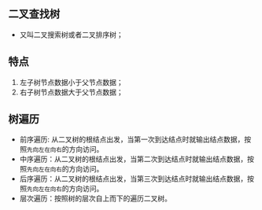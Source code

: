## 二叉查找树

* 又叫二叉搜索树或者二叉排序树；

## 特点

1. 左子树节点数据小于父节点数据；
2. 右子树节点数据大于父节点数据；

## 树遍历

* 前序遍历: 从二叉树的根结点出发，当第一次到达结点时就输出结点数据，按照`先向左在向右`的方向访问。
* 中序遍历：从二叉树的根结点出发，当第二次到达结点时就输出结点数据，按照`先向左在向右`的方向访问。
* 后序遍历：从二叉树的根结点出发，当第三次到达结点时就输出结点数据，按照`先向左在向右`的方向访问。
* 层次遍历：按照树的层次自上而下的遍历二叉树。